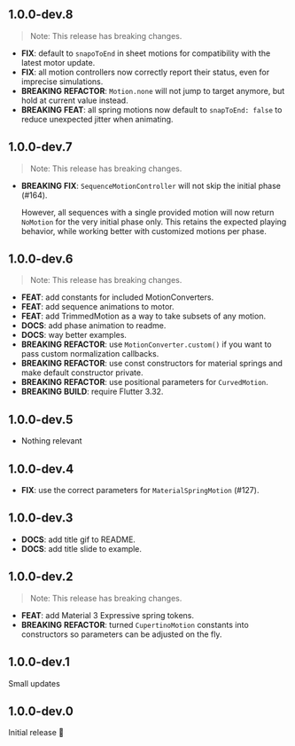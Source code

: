 ## 1.0.0-dev.8

> Note: This release has breaking changes.

 - **FIX**: default to `snapoToEnd` in sheet motions for compatibility with the latest motor update.
 - **FIX**: all motion controllers now correctly report their status, even for imprecise simulations.
 - **BREAKING** **REFACTOR**: `Motion.none` will not jump to target anymore, but hold at current value instead.
 - **BREAKING** **FEAT**: all spring motions now default to `snapToEnd: false` to reduce unexpected jitter when animating.

## 1.0.0-dev.7

> Note: This release has breaking changes.

 - **BREAKING** **FIX**: `SequenceMotionController` will not skip the initial phase (#164).

    However, all sequences with a single provided motion will now return `NoMotion` for the very initial phase only. This retains the expected playing behavior, while working better with customized motions per phase.


## 1.0.0-dev.6

> Note: This release has breaking changes.

 - **FEAT**: add constants for included MotionConverters.
 - **FEAT**: add sequence animations to motor.
 - **FEAT**: add TrimmedMotion as a way to take subsets of any motion.
 - **DOCS**: add phase animation to readme.
 - **DOCS**: way better examples.
 - **BREAKING** **REFACTOR**: use `MotionConverter.custom()` if you want to pass custom normalization callbacks.
 - **BREAKING** **REFACTOR**: use const constructors for material springs and make default constructor private.
 - **BREAKING** **REFACTOR**: use positional parameters for `CurvedMotion`.
 - **BREAKING** **BUILD**: require Flutter 3.32.

## 1.0.0-dev.5
 - Nothing relevant

## 1.0.0-dev.4

 - **FIX**: use the correct parameters for `MaterialSpringMotion` (#127).

## 1.0.0-dev.3

 - **DOCS**: add title gif to README.
 - **DOCS**: add title slide to example.

## 1.0.0-dev.2

> Note: This release has breaking changes.

 - **FEAT**: add Material 3 Expressive spring tokens.
 - **BREAKING** **REFACTOR**: turned `CupertinoMotion` constants into constructors so parameters can be adjusted on the fly.

## 1.0.0-dev.1

Small updates


## 1.0.0-dev.0

Initial release 🥂